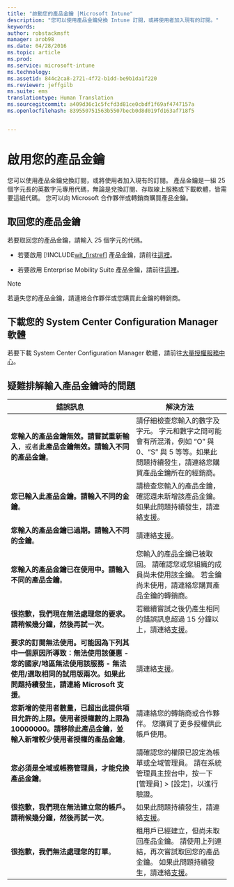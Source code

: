 ```yaml
---
title: "啟動您的產品金鑰 |Microsoft Intune"
description: "您可以使用產品金鑰兌換 Intune 訂閱，或將使用者加入現有的訂閱。"
keywords: 
author: robstackmsft
manager: arob98
ms.date: 04/28/2016
ms.topic: article
ms.prod: 
ms.service: microsoft-intune
ms.technology: 
ms.assetid: 844c2ca8-2721-4f72-b1dd-be9b1da1f220
ms.reviewer: jeffgilb
ms.suite: ems
translationtype: Human Translation
ms.sourcegitcommit: a409d36c1c5fcfd3d81ce0cbdf1f69af4747157a
ms.openlocfilehash: 839550751563b5507becb0d8d019fd163af718f5


---
```


# 啟用您的產品金鑰
您可以使用產品金鑰兌換訂閱，或將使用者加入現有的訂閱。 產品金鑰是一組 25 個字元長的英數字元專用代碼，無論是兌換訂閱、存取線上服務或下載軟體，皆需要這組代碼。 您可以向 Microsoft 合作夥伴或轉銷商購買產品金鑰。

## 取回您的產品金鑰
若要取回您的產品金鑰，請輸入 25 個字元的代碼。

-   若要啟用 [!INCLUDE[wit_firstref](./includes/wit_firstref_md.md)] 產品金鑰，請前往[這裡](https://account.manage.microsoft.com/commerce/productkeystart.aspx)。

-   若要啟用 Enterprise Mobility Suite 產品金鑰，請前往[這裡](http://www.microsoft.com/ems/open)。

> [!NOTE]
> 若遺失您的產品金鑰，請連絡合作夥伴或您購買此金鑰的轉銷商。

## 下載您的 System Center Configuration Manager 軟體
若要下載 System Center Configuration Manager 軟體，請前往[大量授權服務中心](http://go.microsoft.com/fwlink/?LinkID=232300)。

## 疑難排解輸入產品金鑰時的問題

|錯誤訊息|解決方法|
|-----------------|--------------|
|**您輸入的產品金鑰無效。請嘗試重新輸入**，或者**此產品金鑰無效。請輸入不同的產品金鑰**。|請仔細檢查您輸入的數字及字元。 字元和數字之間可能會有所混淆，例如 “O” 與 0、“S” 與 5 等等。如果此問題持續發生，請連絡您購買產品金鑰所在的經銷商。|
|**您已輸入此產品金鑰。請輸入不同的金鑰**。|請檢查您輸入的產品金鑰，確認還未新增該產品金鑰。 如果此問題持續發生，請連絡[支援](http://go.microsoft.com/fwlink/?LinkID=394189)。|
|**您輸入的產品金鑰已過期。請輸入不同的金鑰**。|請連絡[支援](http://go.microsoft.com/fwlink/?LinkID=394189)。|
|**您輸入的產品金鑰已在使用中。請輸入不同的產品金鑰**。|您輸入的產品金鑰已被取回。 請確認您或您組織的成員尚未使用該金鑰。 若金鑰尚未使用，請連絡您購買產品金鑰的轉銷商。|
|**很抱歉，我們現在無法處理您的要求。請稍候幾分鐘，然後再試一次**。|若繼續嘗試之後仍產生相同的錯誤訊息超過 15 分鐘以上，請連絡[支援](http://go.microsoft.com/fwlink/?LinkID=394189)。|
|**要求的訂閱無法使用。可能因為下列其中一個原因所導致︰無法使用該優惠 - 您的國家/地區無法使用該服務 - 無法使用/選取相同的試用版兩次。如果此問題持續發生，請連絡 Microsoft 支援**。|請連絡[支援](http://go.microsoft.com/fwlink/?LinkID=394189)。|
|**您新增的使用者數量，已超出此提供項目允許的上限。使用者授權數的上限為 10000000。請移除此產品金鑰，並輸入新增較少使用者授權的產品金鑰**。|請連絡您的轉銷商或合作夥伴。 您購買了更多授權供此帳戶使用。|
|**您必須是全域或帳務管理員，才能兌換產品金鑰**。|請確認您的權限已設定為帳單或全域管理員。 請在系統管理員主控台中，按一下 [管理員] &gt; [設定]，以進行驗證。|
|**很抱歉，我們現在無法建立您的帳戶。請稍候幾分鐘，然後再試一次**。|如果此問題持續發生，請連絡[支援](http://go.microsoft.com/fwlink/?LinkID=394189)。|
|**很抱歉，我們無法處理您的訂單**。|租用戶已經建立，但尚未取回產品金鑰。 請使用上列連結，再次嘗試取回您的產品金鑰。 如果此問題持續發生，請連絡[支援](http://go.microsoft.com/fwlink/?LinkID=394189)。|



<!--HONumber=Jul16_HO3-->


